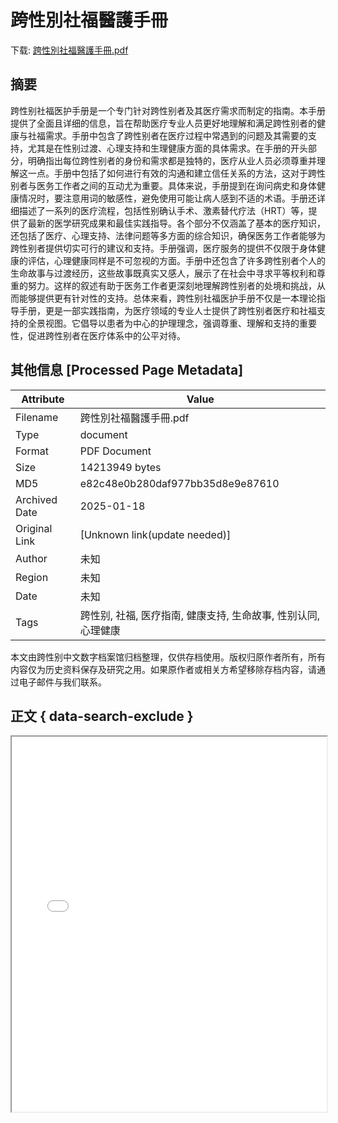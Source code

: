 # 跨性別社福醫護手冊

<!-- tcd_download_link -->
下载: <a href="跨性別社福醫護手冊.pdf" download>跨性別社福醫護手冊.pdf</a>
<!-- tcd_download_link_end -->

## 摘要

<!-- tcd_abstract -->
跨性别社福医护手册是一个专门针对跨性别者及其医疗需求而制定的指南。本手册提供了全面且详细的信息，旨在帮助医疗专业人员更好地理解和满足跨性别者的健康与社福需求。手册中包含了跨性别者在医疗过程中常遇到的问题及其需要的支持，尤其是在性别过渡、心理支持和生理健康方面的具体需求。在手册的开头部分，明确指出每位跨性别者的身份和需求都是独特的，医疗从业人员必须尊重并理解这一点。手册中包括了如何进行有效的沟通和建立信任关系的方法，这对于跨性别者与医务工作者之间的互动尤为重要。具体来说，手册提到在询问病史和身体健康情况时，要注意用词的敏感性，避免使用可能让病人感到不适的术语。手册还详细描述了一系列的医疗流程，包括性别确认手术、激素替代疗法（HRT）等，提供了最新的医学研究成果和最佳实践指导。各个部分不仅涵盖了基本的医疗知识，还包括了医疗、心理支持、法律问题等多方面的综合知识，确保医务工作者能够为跨性别者提供切实可行的建议和支持。手册强调，医疗服务的提供不仅限于身体健康的评估，心理健康同样是不可忽视的方面。手册中还包含了许多跨性别者个人的生命故事与过渡经历，这些故事既真实又感人，展示了在社会中寻求平等权利和尊重的努力。这样的叙述有助于医务工作者更深刻地理解跨性别者的处境和挑战，从而能够提供更有针对性的支持。总体来看，跨性别社福医护手册不仅是一本理论指导手册，更是一部实践指南，为医疗领域的专业人士提供了跨性别者医疗和社福支持的全景视图。它倡导以患者为中心的护理理念，强调尊重、理解和支持的重要性，促进跨性别者在医疗体系中的公平对待。

<!-- tcd_abstract_end -->

## 其他信息 [Processed Page Metadata]

| Attribute       | Value                                  |
|-----------------|----------------------------------------|
| Filename        | 跨性別社福醫護手冊.pdf                             |
| Type            | document                                 |
| Format          | PDF Document                               |
| Size            | 14213949 bytes                           |
| MD5             | e82c48e0b280daf977bb35d8e9e87610                                  |
| Archived Date   | 2025-01-18                             |
| Original Link   | [Unknown link(update needed)]                         |
| Author          | 未知                               |
| Region          | 未知                               |
| Date            | 未知                                 |
| Tags            | 跨性别, 社福, 医疗指南, 健康支持, 生命故事, 性别认同, 心理健康                                 |

本文由跨性别中文数字档案馆归档整理，仅供存档使用。版权归原作者所有，所有内容仅为历史资料保存及研究之用。如果原作者或相关方希望移除存档内容，请通过电子邮件与我们联系。

## 正文 { data-search-exclude }

<!-- tcd_main_text -->
<iframe src="../跨性別社福醫護手冊.pdf" width="100%" height="600px">
    <p>无法显示PDF，请下载查看。</p>
</iframe>
<!-- tcd_main_text_end -->

